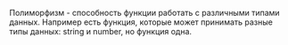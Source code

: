 Полиморфизм - способность функции работать с различными типами данных. Например есть функция, которые может принимать разные типы данных: string и number, но функция одна.